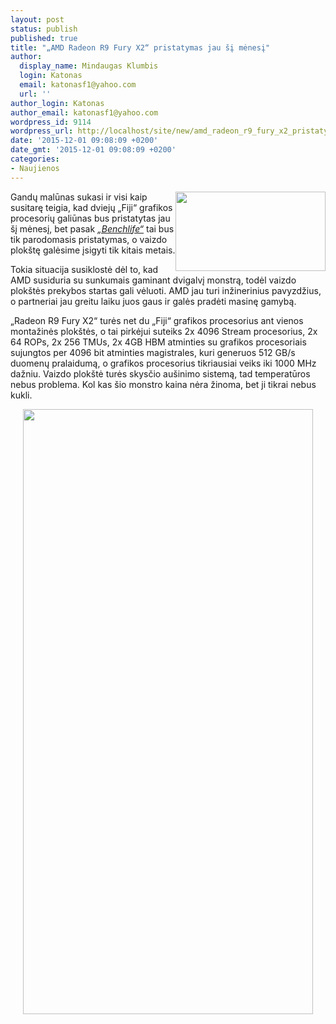 ```yaml
---
layout: post
status: publish
published: true
title: "„AMD Radeon R9 Fury X2“ pristatymas jau šį mėnesį"
author:
  display_name: Mindaugas Klumbis
  login: Katonas
  email: katonasf1@yahoo.com
  url: ''
author_login: Katonas
author_email: katonasf1@yahoo.com
wordpress_id: 9114
wordpress_url: http://localhost/site/new/amd_radeon_r9_fury_x2_pristatymas_jau_si_menesi/
date: '2015-12-01 09:08:09 +0200'
date_gmt: '2015-12-01 09:08:09 +0200'
categories:
- Naujienos
---
```

<p>
	<a href="http://technews.lt/userfiles/amd-radeon-fury-x2-card-900x475.jpg"><img alt="" src="http://technews.lt/userfiles/amd-radeon-fury-x2-card-900x475.jpg" style="width: 240px; height: 127px; float: right;" /></a>Gandų malūnas sukasi ir visi kaip susitarę teigia, kad dviejų &bdquo;Fiji&ldquo; grafikos procesorių galiūnas bus pristatytas jau &scaron;į mėnesį, bet pasak <em><a href="https://benchlife.info/amd-r9-fury-x2-codename-gemini-will-paper-launch-in-dec-mp-will-be-march-2016-12012015/">&bdquo;Benchlife&ldquo;</a></em> tai bus tik parodomasis pristatymas, o vaizdo plok&scaron;tę galėsime įsigyti tik kitais metais.</p>
<p>
	Tokia situacija susiklostė dėl to, kad AMD susiduria su sunkumais gaminant dvigalvį monstrą, todėl vaizdo plok&scaron;tės prekybos startas gali vėluoti. AMD jau turi inžinerinius pavyzdžius, o partneriai jau greitu laiku juos gaus ir galės pradėti masinę gamybą.</p>
<p>
	&bdquo;Radeon R9 Fury X2&ldquo; turės net du &bdquo;Fiji&ldquo; grafikos procesorius ant vienos montažinės plok&scaron;tės, o tai pirkėjui suteiks 2x 4096 Stream procesorius, 2x 64 ROPs, 2x 256 TMUs, 2x 4GB HBM atminties su grafikos procesoriais sujungtos per 4096 bit atminties magistrales, kuri generuos 512 GB/s duomenų pralaidumą, o grafikos procesorius tikriausiai veiks iki 1000 MHz dažniu. Vaizdo plok&scaron;tė turės skysčio au&scaron;inimo sistemą, tad temperatūros nebus problema. Kol kas &scaron;io monstro kaina nėra žinoma, bet ji tikrai nebus kukli.&nbsp;</p>
<p style="text-align: center;">
	<a href="http://technews.lt/userfiles/fury x2 secs.png"><img alt="" src="http://technews.lt/userfiles/fury x2 secs.png" style="width: 464px; height: 968px;" /></a></p>
